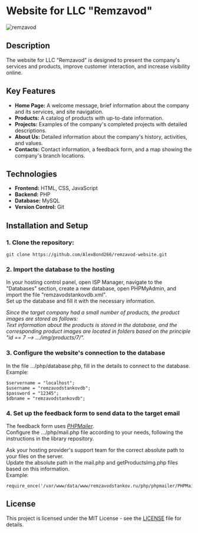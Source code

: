 # Website for LLC "Remzavod"

![remzavod](https://github.com/user-attachments/assets/c9a841b6-13f7-4ec6-acc0-b9ed498a68d7)

## Description
The website for LLC "Remzavod" is designed to present the company's services and products, improve customer interaction, and increase visibility online.

## Key Features
- **Home Page:** A welcome message, brief information about the company and its services, and site navigation.
- **Products:** A catalog of products with up-to-date information.
- **Projects:** Examples of the company's completed projects with detailed descriptions.
- **About Us:** Detailed information about the company's history, activities, and values.
- **Contacts:** Contact information, a feedback form, and a map showing the company's branch locations.

## Technologies
- **Frontend:** HTML, CSS, JavaScript
- **Backend:** PHP
- **Database:** MySQL
- **Version Control:** Git

## Installation and Setup
### 1. Clone the repository: ###
    git clone https://github.com/AlexBond266/remzavod-website.git

### 2. Import the database to the hosting ###

In your hosting control panel, open ISP Manager, navigate to the "Databases" section, create a new database, open PHPMyAdmin, and import the file "remzavodstankovdb.xml".  
Set up the database and fill it with the necessary information.

_Since the target company had a small number of products, the product images are stored as follows:_  
_Text information about the products is stored in the database, and the corresponding product images are located in folders based on the principle "id == 7 --> .../img/products/7/"._

### 3. Configure the website's connection to the database ###

In the file .../php/database.php, fill in the details to connect to the database.  
Example:

    $servername = "localhost";
    $username = "remzavodstankovdb";
    $password = "12345";
    $dbname = "remzavodstankovdb";

### 4. Set up the feedback form to send data to the target email ###

The feedback form uses _[PHPMailer](https://github.com/PHPMailer/PHPMailer)_.  
Configure the .../php/mail.php file according to your needs, following the instructions in the library repository.

Ask your hosting provider's support team for the correct absolute path to your files on the server.  
Update the absolute path in the mail.php and getProductsImg.php files based on this information.  
Example:

    require_once('/var/www/data/www/remzavodstankov.ru/php/phpmailer/PHPMailerAutoload.php');

## License
This project is licensed under the MIT License - see the [LICENSE](LICENSE) file for details.